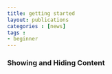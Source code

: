 ```yaml
---
title: getting started
layout: publications
categories : [news]
tags : 
- beginner
---
```

### Showing and Hiding Content
